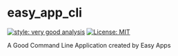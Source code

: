 # easy_app_cli

[![style: very good analysis][very_good_analysis_badge]][very_good_analysis_link]
[![License: MIT][license_badge]][license_link]

A Good Command Line Application created by Easy Apps

[license_badge]: https://img.shields.io/badge/license-MIT-blue.svg
[license_link]: https://opensource.org/licenses/MIT
[very_good_analysis_badge]: https://img.shields.io/badge/style-very_good_analysis-B22C89.svg
[very_good_analysis_link]: https://pub.dev/packages/very_good_analysis